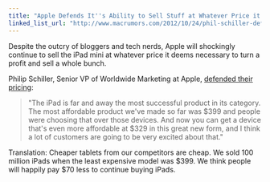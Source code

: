 ```yaml
---
title: "Apple Defends It''s Ability to Sell Stuff at Whatever Price it Wants To"
linked_list_url: "http://www.macrumors.com/2012/10/24/phil-schiller-defends-ipad-mini-pricing-decision/"
---
```

<p>Despite the outcry of bloggers and tech nerds, Apple will shockingly continue to sell the iPad mini at whatever price it deems necessary to turn a profit and sell a whole bunch.</p>
<p>Philip Schiller, Senior VP of Worldwide Marketing at Apple, <a href="http://www.reuters.com/article/2012/10/23/us-apple-schiller-idUSBRE89M1IN20121023">defended their pricing</a>:</p>
<blockquote><p>
  "The iPad is far and away the most successful product in its category. The most affordable product we've made so far was $399 and people were choosing that over those devices. And now you can get a device that's even more affordable at $329 in this great new form, and I think a lot of customers are going to be very excited about that."
</p></blockquote>
<p>Translation: Cheaper tablets from our competitors are cheap. We sold 100 million iPads when the least expensive model was $399. We think people will happily pay $70 less to continue buying iPads.</p>
